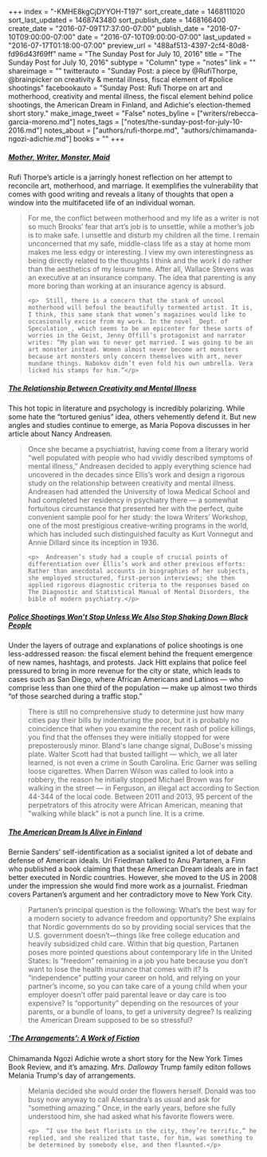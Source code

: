 +++
index = "-KMHE8kgCjDYYOH-T197"
sort_create_date = 1468111020
sort_last_updated = 1468743480
sort_publish_date = 1468166400
create_date = "2016-07-09T17:37:00-07:00"
publish_date = "2016-07-10T09:00:00-07:00"
date = "2016-07-10T09:00:00-07:00"
last_updated = "2016-07-17T01:18:00-07:00"
preview_url = "488af513-4397-2cf4-80d8-fd96d43f69ff"
name = "The Sunday Post for July 10, 2016"
title = "The Sunday Post for July 10, 2016"
subtype = "Column"
type = "notes"
link = ""
shareimage = ""
twitterauto = "Sunday Post: a piece by @RufiThorpe, @brainpicker on creativity & mental illness, fiscal element of #police shootings"
facebookauto = "Sunday Post: Rufi Thorpe on art and motherhood, creativity and mental illness, the fiscal element behind police shootings, the American Dream in Finland, and Adichie's election-themed short story."
make_image_tweet = "False"
notes_byline = ["writers/rebecca-garcia-moreno.md"]
notes_tags = ["notes/the-sunday-post-for-july-10-2016.md"]
notes_about = ["authors/rufi-thorpe.md", "authors/chimamanda-ngozi-adichie.md"]
books = ""
+++
<h5><a href="http://velamag.com/mother-writer-monster-maid/" title="Mother, Writer, Monster, Maid">Mother, Writer, Monster, Maid</a></h5>

Rufi Thorpe’s article is a jarringly honest reflection on her attempt to reconcile art, motherhood, and marriage. It exemplifies the vulnerability that comes with good writing and reveals a litany of thoughts that open a window into the multifaceted life of an individual woman. 

<blockquote>
	<p>	 For me, the conflict between motherhood and my life as a writer is not so much Brooks’ fear that art’s job is to unsettle, while a mother’s job is to make safe. I unsettle and disturb my children all the time. I remain unconcerned that my safe, middle-class life as a stay at home mom makes me less edgy or interesting. I view my own interestingness as being directly related to the thoughts I think and the work I do rather than the aesthetics of my leisure time. After all, Wallace Stevens was an executive at an insurance company. The idea that parenting is any more boring than working at an insurance agency is absurd.</p>
	
	<p>	 Still, there is a concern that the stank of uncool motherhood will befoul the beautifully tormented artist. It is, I think, this same stank that women’s magazines would like to occasionally excise from my work. In the novel _Dept. of Speculation_, which seems to be an epicenter for these sorts of worries in the Geist, Jenny Offill’s protagonist and narrator writes: “My plan was to never get married. I was going to be an art monster instead. Women almost never become art monsters because art monsters only concern themselves with art, never mundane things. Nabokov didn’t even fold his own umbrella. Vera licked his stamps for him.”</p>
</blockquote> 

<h5><a href="https://www.brainpickings.org/2014/07/21/creativity-and-mental-illness/?utm_content=buffer47dca&utm_medium=social&utm_source=twitter.com&utm_campaign=buffer" title="The Relationship Between Creativity and Mental Illness">The Relationship Between Creativity and Mental Illness</a></h5>

This hot topic in literature and psychology is incredibly polarizing. While some hate the “tortured genius” idea, others vehemently defend it. But new angles and studies continue to emerge, as Maria Popova discusses in her article about Nancy Andreasen.  

<blockquote>
	<p>	Once she became a psychiatrist, having come from a literary world “well populated with people who had vividly described symptoms of mental illness,” Andreasen decided to apply everything science had uncovered in the decades since Ellis’s work and design a rigorous study on the relationship between creativity and mental illness. Andreasen had attended the University of Iowa Medical School and had completed her residency in psychiatry there — a somewhat fortuitous circumstance that presented her with the perfect, quite convenient sample pool for her study: the Iowa Writers’ Workshop, one of the most prestigious creative-writing programs in the world, which has included such distinguished faculty as Kurt Vonnegut and Annie Dillard since its inception in 1936.</p>

	<p>	 Andreasen’s study had a couple of crucial points of differentiation over Ellis’s work and other previous efforts: Rather than anecdotal accounts in biographies of her subjects, she employed structured, first-person interviews; she then applied rigorous diagnostic criteria to the responses based on The Diagnostic and Statistical Manual of Mental Disorders, the bible of modern psychiatry.</p>
</blockquote>

<h5><a href="http://www.motherjones.com/politics/2015/07/police-shootings-traffic-stops-excessive-fines" title="Police Shootings Won’t Stop Unless We Also Stop Shaking Down Black People">Police Shootings Won’t Stop Unless We Also Stop Shaking Down Black People</a></h5>

Under the layers of outrage and explanations of police shootings is one less-addressed reason: the fiscal element behind the frequent emergence of new names, hashtags, and protests. Jack Hitt explains that police feel pressured to bring in more revenue for the city or state, which leads to cases such as San Diego, where African Americans and Latinos — who comprise less than one third of the population — make up almost two thirds “of those searched during a traffic stop.”

<blockquote>
There is still no comprehensive study to determine just how many cities pay their bills by indenturing the poor, but it is probably no coincidence that when you examine the recent rash of police killings, you find that the offenses they were initially stopped for were preposterously minor. Bland's lane change signal, DuBose's missing plate. Walter Scott had that busted taillight — which, we all later learned, is not even a crime in South Carolina. Eric Garner was selling loose cigarettes. When Darren Wilson was called to look into a robbery, the reason he initially stopped Michael Brown was for walking in the street — in Ferguson, an illegal act according to Section 44-344 of the local code. Between 2011 and 2013, 95 percent of the perpetrators of this atrocity were African American, meaning that "walking while black" is not a punch line. It is a crime.
</blockquote>

<h5><a href="http://www.theatlantic.com/international/archive/2016/07/nordic-american-dream-partanen/489032/?utm_source=pocket&utm_medium=email&utm_campaign=pockethits" title="The American Dream Is Alive in Finland">The American Dream Is Alive in Finland</a></h5>

Bernie Sanders’ self-identification as a socialist ignited a lot of debate and defense of American ideals. Uri Friedman talked to Anu Partanen, a Finn who published a book claiming that these American Dream ideals are in fact better executed in Nordic countries. However, she moved to the US in 2008 under the impression she would find more work as a journalist. Friedman covers Partanen’s argument and her contradictory move to New York City. 

<blockquote>
Partanen’s principal question is the following: What’s the best way for a modern society to advance freedom and opportunity? She explains that Nordic governments do so by providing social services that the U.S. government doesn’t—things like free college education and heavily subsidized child care. Within that big question, Partanen poses more pointed questions about contemporary life in the United States: Is “freedom” remaining in a job you hate because you don’t want to lose the health insurance that comes with it? Is “independence” putting your career on hold, and relying on your partner’s income, so you can take care of a young child when your employer doesn’t offer paid parental leave or day care is too expensive? Is “opportunity” depending on the resources of your parents, or a bundle of loans, to get a university degree? Is realizing the American Dream supposed to be so stressful?
</blockquote>

<h5><a href="http://www.nytimes.com/2016/07/03/books/review/melania-trump-in-chimamanda-ngozi-adichie-short-story.html?smid=tw-nytimes&smtyp=cur&_r=1" title="‘The Arrangements’: A Work of Fiction">‘The Arrangements’: A Work of Fiction</a></h5>

Chimamanda Ngozi Adichie wrote a short story for the New York Times Book Review, and it’s amazing. _Mrs. Dalloway_ Trump family editon follows Melania Trump's day of arrangements. 

<blockquote>
	<p>	 Melania decided she would order the flowers herself. Donald was too busy now anyway to call Alessandra’s as usual and ask for “something amazing.” Once, in the early years, before she fully understood him, she had asked what his favorite flowers were.</p>

	<p>	 “I use the best florists in the city, they’re terrific,” he replied, and she realized that taste, for him, was something to be determined by somebody else, and then flaunted.</p>
</blockquote>
